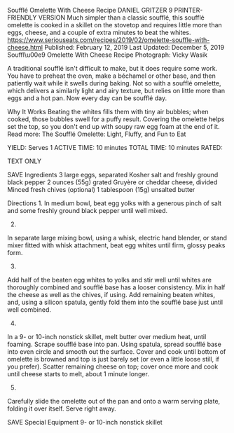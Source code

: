 Soufflé Omelette With Cheese Recipe
DANIEL GRITZER
9     PRINTER-FRIENDLY VERSION
Much simpler than a classic soufflé, this soufflé omelette is cooked in a skillet on the stovetop and requires little more than eggs, cheese, and a couple of extra minutes to beat the whites.
https://www.seriouseats.com/recipes/2019/02/omelette-souffle-with-cheese.html
Published: February 12, 2019 Last Updated: December 5, 2019
Souffl\u00e9 Omelette With Cheese Recipe
Photograph: Vicky Wasik

A traditional soufflé isn't difficult to make, but it does require some work. You have to preheat the oven, make a béchamel or other base, and then patiently wait while it swells during baking. Not so with a soufflé omelette, which delivers a similarly light and airy texture, but relies on little more than eggs and a hot pan. Now every day can be soufflé day.


Why It Works
Beating the whites fills them with tiny air bubbles; when cooked, those bubbles swell for a puffy result.
Covering the omelette helps set the top, so you don't end up with soupy raw egg foam at the end of it.
Read more: The Soufflé Omelette: Light, Fluffy, and Fun to Eat

YIELD:
Serves 1
ACTIVE TIME:
10 minutes
TOTAL TIME:
10 minutes
RATED:
    
TEXT ONLY 
 
 
 SAVE
Ingredients
3 large eggs, separated
Kosher salt and freshly ground black pepper
2 ounces (55g) grated Gruyère or cheddar cheese, divided
Minced fresh chives (optional)
1 tablespoon (15g) unsalted butter

Directions
1.
In medium bowl, beat egg yolks with a generous pinch of salt and some freshly ground black pepper until well mixed.

2.
In separate large mixing bowl, using a whisk, electric hand blender, or stand mixer fitted with whisk attachment, beat egg whites until firm, glossy peaks form.

3.
Add half of the beaten egg whites to yolks and stir well until whites are thoroughly combined and soufflé base has a looser consistency. Mix in half the cheese as well as the chives, if using. Add remaining beaten whites, and, using a silicon spatula, gently fold them into the soufflé base just until well combined.


4.
In a 9- or 10-inch nonstick skillet, melt butter over medium heat, until foaming. Scrape soufflé base into pan. Using spatula, spread soufflé base into even circle and smooth out the surface. Cover and cook until bottom of omelette is browned and top is just barely set (or even a little loose still, if you prefer). Scatter remaining cheese on top; cover once more and cook until cheese starts to melt, about 1 minute longer.


5.
Carefully slide the omelette out of the pan and onto a warm serving plate, folding it over itself. Serve right away.


 SAVE
Special Equipment
9- or 10-inch nonstick skillet